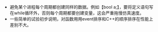 - 避免某个进程每个周期都创建同样的数据。例如【bool a;】，要将定义语句写在while循环外，否则每个周期都要创建变量，这会严重拖慢仿真速度。
- 一些简单的试验初步说明，对函数用用event排序和C++的顺序排序在性能上差别不大。